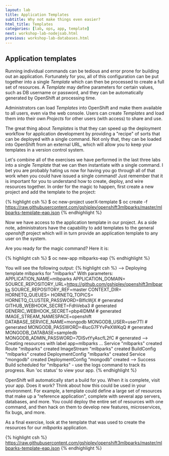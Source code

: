 ```yaml
---
layout: lab
title: Application Templates
subtitle: Why not make things even easier?
html_title: Templates
categories: [lab, ops, app, template]
next: workshop-lab-nodejsab.html
previous: workshop-lab-databases.html
---
```


## Application templates

Running individual commands can be tedious and error prone for building out
an application. Fortunately for you, all of this configuration can be put together
into a single *Template* which can then be processed to create a full set of
resources. A *Template* may define parameters for certain values, such as DB
username or password, and they can be automatically generated by OpenShift at
processing time.

Administrators can load *Templates* into OpenShift and make them available to
all users, even via the web console. Users can create *Templates* and load them
into their own *Projects* for other users (with access) to share and use.

The great thing about *Templates* is that they can speed up the deployment
workflow for application development by providing a "recipe" of sorts that can
be deployed with a single command.  Not only that, they can be loaded into
OpenShift from an external URL, which will allow you to keep your templates in a
version control system.

Let's combine all of the exercises we have performed in the last three labs into
a single *Template* that we can then instantiate with a single command.  I bet
you are probably hating us now for having you go through all of that work when
you could have issued a single command! Just remember that it is important for
you to understand how to create, deploy, and wire resources together.  In order
for the magic to happen, first create a new project and add the template to the
project:

{% highlight csh %}
$ oc new-project userX-template
$ oc create -f https://raw.githubusercontent.com/gshipley/openshift3mlbparks/master/mlbparks-template-eap.json
{% endhighlight %}

Now we have access to the application template in our project.  As a side note, administrators have the capability to add templates to the general *openshift* project which will in turn provide an application template to any user on the system.

Are you ready for the magic command?  Here it is:

{% highlight csh %}
$ oc new-app mlbparks-eap
{% endhighlight %}

You will see the following output:
{% highlight csh %}
--> Deploying template mlbparks for "mlbparks"
     With parameters:
      APPLICATION_NAME=mlbparks
      APPLICATION_DOMAIN=
      SOURCE_REPOSITORY_URL=https://github.com/gshipley/openshift3mlbparks
      SOURCE_REPOSITORY_REF=master
      CONTEXT_DIR=
      HORNETQ_QUEUES=
      HORNETQ_TOPICS=
      HORNETQ_CLUSTER_PASSWORD=BlflcWjX # generated
      GITHUB_WEBHOOK_SECRET=FdhVeba3 # generated
      GENERIC_WEBHOOK_SECRET=pbp4lDMM # generated
      IMAGE_STREAM_NAMESPACE=openshift
      DATABASE_SERVICE_NAME=mongodb
      MONGODB_USER=user7TI # generated
      MONGODB_PASSWORD=4IucG7FYvPeXWKqQ # generated
      MONGODB_DATABASE=sampledb
      MONGODB_ADMIN_PASSWORD=7DlSvtYyAscfL2fC # generated
--> Creating resources with label app=mlbparks ...
    Service "mlbparks" created
    Route "mlbparks" created
    ImageStream "mlbparks" created
    BuildConfig "mlbparks" created
    DeploymentConfig "mlbparks" created
    Service "mongodb" created
    DeploymentConfig "mongodb" created
--> Success
    Build scheduled for "mlbparks" - use the logs command to track its progress.
    Run 'oc status' to view your app.
{% endhighlight %}

OpenShift will automatically start a build for you. When it is complete, visit
your app. Does it work? Think about how this could be used in your environment.
For example, a template could define a large set of resources that make up a
"reference application", complete with several app servers, databases, and more.
You could deploy the entire set of resources with one command, and then hack on
them to develop new features, microservices, fix bugs, and more.

As a final exercise, look at the template that was used to create the
resources for our *mlbparks* application.

{% highlight csh %}
https://raw.githubusercontent.com/gshipley/openshift3mlbparks/master/mlbparks-template-eap.json
{% endhighlight %}
